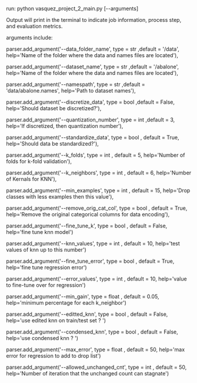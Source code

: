 run: python vasquez_project_2_main.py [--arguments]

Output will print in the terminal to indicate job information, process step, and evaluation metrics.

arguments include:

parser.add_argument('--data_folder_name', type = str ,default = '/data',
                    help='Name of the folder where the data and names files are located'),

parser.add_argument('--dataset_name', type = str ,default = '/abalone',
                    help='Name of the folder where the data and names files are located'),

parser.add_argument('--namespath', type = str ,default = 'data/abalone.names',
                    help='Path to dataset names'),

parser.add_argument('--discretize_data', type = bool ,default = False,
                    help='Should dataset be discretized?'),

parser.add_argument('--quantization_number', type = int ,default = 3,
                    help='If discretized, then quantization number'),

parser.add_argument('--standardize_data', type = bool , default = True,
                    help='Should data be standardized?'),

parser.add_argument('--k_folds', type = int , default = 5,
                    help='Number of folds for k-fold validation'),

parser.add_argument('--k_neighbors', type = int , default = 6,
                    help='Number of Kernals for KNN'),

parser.add_argument('--min_examples', type = int , default = 15,
                    help='Drop classes with less examples then this value'),

parser.add_argument('--remove_orig_cat_col', type = bool , default = True,
                    help='Remove the original categorical columns for data encoding'),

parser.add_argument('--fine_tune_k', type = bool , default = False,
                    help='fine tune knn model')

parser.add_argument('--knn_values', type = int , default = 10,
                    help='test values of knn up to this number')

parser.add_argument('--fine_tune_error', type = bool , default = True,
                    help='fine tune regression error')

parser.add_argument('--error_values', type = int , default = 10,
                    help='value to fine-tune over for regression')

parser.add_argument('--min_gain', type = float , default = 0.05,
                    help='minimum percentage for each k_neighbor')

parser.add_argument('--editted_knn', type = bool , default = False,
                    help='use edited knn on train/test set ? ')

parser.add_argument('--condensed_knn', type = bool , default = False,
                    help='use condensed knn ? ')

parser.add_argument('--max_error', type = float , default = 50,
                    help='max error for regression to add to drop list')

parser.add_argument('--allowed_unchanged_cnt', type = int , default = 50,
                    help='Number of iteration that the unchanged count can stagnate')
